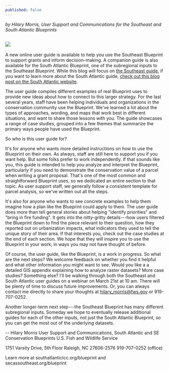 ```yaml
---
published: false
---
```

_by Hilary Morris, User Support and Communications for the Southeast and South Atlantic Blueprints_

![]({{site.baseurl}}/_posts/SoutheastCover.jpg)
----

A new online user guide is available to help you use the Southeast Blueprint to support grants and inform decision-making. A companion guide is also available for the South Atlantic Blueprint, one of the subregional inputs to the Southeast Blueprint. While this blog will focus on [the Southeast guide](https://www.sciencebase.gov/catalog/file/get/5c81380ce4b0938824476207?name=SoutheastBlueprintUserGuide.pdf), if you want to learn more about the South Atlantic guide, [check out this blog post on the South Atlantic website](https://www.southatlanticlcc.org/2019/03/07/hot-off-the-press-user-guides-for-the-south-atlantic-and-southeast-conservation-blueprints/).

The user guide compiles different examples of real Blueprint uses to provide new ideas about how to connect to this larger strategy. For the last several years, staff have been helping individuals and organizations in the conservation community use the Blueprint. We've learned a lot about the types of approaches, wording, and maps that work best in different situations, and want to share those lessons with you. The guide showcases a range of case studies, grouped into a few themes that summarize the primary ways people have used the Blueprint.

So who is this user guide for?

It's for anyone who wants more detailed instructions on how to use the Blueprint on their own. As always, staff are still here to support you if you want help. But some folks prefer to work independently. If that sounds like you, this guide is intended to help you analyze and interpret the Blueprint, particularly if you need to demonstrate the conservation value of a parcel when writing a grant proposal. That's one of the most common and straightforward Blueprint uses, so we dedicated an entire section to that topic. As user support staff, we generally follow a consistent template for parcel analysis, so we've written out all the steps.

It's also for anyone who wants to see concrete examples to help them imagine how a plan like the Blueprint could apply to them. The user guide does more than tell general stories about helping "identify priorities" and "bring in fire funding". It gets into the nitty-gritty details---how users filtered the Blueprint down to find the piece relevant to their question, how they reported out on urbanization impacts, what indicators they used to tell the unique story of their area. If that interests you, check out the case studies at the end of each section. We hope that they will inspire you to use the Blueprint in your work, in ways you may not have thought of before.

Of course, the user guide, like the Blueprint, is a work in progress. So what are the next steps? We welcome feedback on whether you find it helpful and what other information you might want to see. Would you like a a detailed GIS appendix explaining how to analyze raster datasets? More case studies? Something else? I'll be walking through both the Southeast and South Atlantic user guides on a webinar on March 21st at 10 am. There will be plenty of time to discuss future improvements. Or, you can always contact me directly to share your thoughts at hilary_morris@fws.gov or 919-707-0252.

Another longer-term next step---the Southeast Blueprint has many different subregional inputs. Someday we hope to eventually release additional guides for each of the other inputs, not just the South Atlantic Blueprint, so you can get the most out of the underlying datasets.


-- 
Hilary Morris
User Support and Communications, South Atlantic and SE Conservation Blueprints
U.S. Fish and Wildlife Service

1751 Varsity Drive, 5th Floor
Raleigh, NC  27606-2576
919-707-0252 (office)

Learn more at southatlanticlcc.org/blueprint and secassoutheast.org/blueprint
